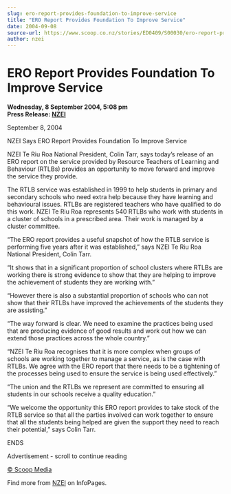 ```yaml
---
slug: ero-report-provides-foundation-to-improve-service
title: "ERO Report Provides Foundation To Improve Service"
date: 2004-09-08
source-url: https://www.scoop.co.nz/stories/ED0409/S00030/ero-report-provides-foundation-to-improve-service.htm
author: nzei
---
```

ERO Report Provides Foundation To Improve Service
=================================================

**Wednesday, 8 September 2004, 5:08 pm**  
**Press Release: [NZEI](https://info.scoop.co.nz/NZEI)**

September 8, 2004

NZEI Says ERO Report Provides Foundation To Improve Service

NZEI Te Riu Roa National President, Colin Tarr, says today’s release of an ERO report on the service provided by Resource Teachers of Learning and Behaviour (RTLBs) provides an opportunity to move forward and improve the service they provide.

The RTLB service was established in 1999 to help students in primary and secondary schools who need extra help because they have learning and behavioural issues. RTLBs are registered teachers who have qualified to do this work. NZEI Te Riu Roa represents 540 RTLBs who work with students in a cluster of schools in a prescribed area. Their work is managed by a cluster committee.

“The ERO report provides a useful snapshot of how the RTLB service is performing five years after it was established,” says NZEI Te Riu Roa National President, Colin Tarr.

“It shows that in a significant proportion of school clusters where RTLBs are working there is strong evidence to show that they are helping to improve the achievement of students they are working with.”

“However there is also a substantial proportion of schools who can not show that their RTLBs have improved the achievements of the students they are assisting.”

“The way forward is clear. We need to examine the practices being used that are producing evidence of good results and work out how we can extend those practices across the whole country.”

“NZEI Te Riu Roa recognises that it is more complex when groups of schools are working together to manage a service, as is the case with RTLBs. We agree with the ERO report that there needs to be a tightening of the processes being used to ensure the service is being used effectively.”

“The union and the RTLBs we represent are committed to ensuring all students in our schools receive a quality education.”

“We welcome the opportunity this ERO report provides to take stock of the RTLB service so that all the parties involved can work together to ensure that all the students being helped are given the support they need to reach their potential,” says Colin Tarr.

ENDS  

Advertisement - scroll to continue reading





[© Scoop Media](http://www.scoop.co.nz/about/terms.html)

Find more from [NZEI](https://info.scoop.co.nz/NZEI) on InfoPages.